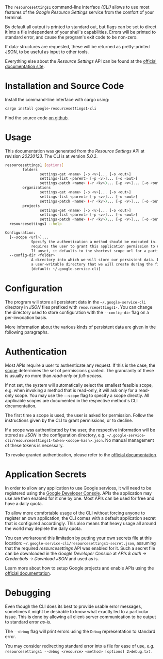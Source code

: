 <!---
DO NOT EDIT !
This file was generated automatically from 'src/generator/templates/cli/README.md.mako'
DO NOT EDIT !
-->
The `resourcesettings1` command-line interface *(CLI)* allows to use most features of the *Google Resource Settings* service from the comfort of your terminal.

By default all output is printed to standard out, but flags can be set to direct it into a file independent of your shell's
capabilities. Errors will be printed to standard error, and cause the program's exit code to be non-zero.

If data-structures are requested, these will be returned as pretty-printed JSON, to be useful as input to other tools.

Everything else about the *Resource Settings* API can be found at the
[official documentation site](https://cloud.google.com/resource-manager/docs/resource-settings/overview).

# Installation and Source Code

Install the command-line interface with cargo using:

```bash
cargo install google-resourcesettings1-cli
```

Find the source code [on github](https://github.com/Byron/google-apis-rs/tree/main/gen/resourcesettings1-cli).

# Usage

This documentation was generated from the *Resource Settings* API at revision *20230123*. The CLI is at version *5.0.3*.

```bash
resourcesettings1 [options]
        folders
                settings-get <name> [-p <v>]... [-o <out>]
                settings-list <parent> [-p <v>]... [-o <out>]
                settings-patch <name> (-r <kv>)... [-p <v>]... [-o <out>]
        organizations
                settings-get <name> [-p <v>]... [-o <out>]
                settings-list <parent> [-p <v>]... [-o <out>]
                settings-patch <name> (-r <kv>)... [-p <v>]... [-o <out>]
        projects
                settings-get <name> [-p <v>]... [-o <out>]
                settings-list <parent> [-p <v>]... [-o <out>]
                settings-patch <name> (-r <kv>)... [-p <v>]... [-o <out>]
  resourcesettings1 --help

Configuration:
  [--scope <url>]...
            Specify the authentication a method should be executed in. Each scope
            requires the user to grant this application permission to use it.
            If unset, it defaults to the shortest scope url for a particular method.
  --config-dir <folder>
            A directory into which we will store our persistent data. Defaults to
            a user-writable directory that we will create during the first invocation.
            [default: ~/.google-service-cli]

```

# Configuration

The program will store all persistent data in the `~/.google-service-cli` directory in *JSON* files prefixed with `resourcesettings1-`.  You can change the directory used to store configuration with the `--config-dir` flag on a per-invocation basis.

More information about the various kinds of persistent data are given in the following paragraphs.

# Authentication

Most APIs require a user to authenticate any request. If this is the case, the [scope][scopes] determines the 
set of permissions granted. The granularity of these is usually no more than *read-only* or *full-access*.

If not set, the system will automatically select the smallest feasible scope, e.g. when invoking a
method that is read-only, it will ask only for a read-only scope. 
You may use the `--scope` flag to specify a scope directly. 
All applicable scopes are documented in the respective method's CLI documentation.

The first time a scope is used, the user is asked for permission. Follow the instructions given 
by the CLI to grant permissions, or to decline.

If a scope was authenticated by the user, the respective information will be stored as *JSON* in the configuration
directory, e.g. `~/.google-service-cli/resourcesettings1-token-<scope-hash>.json`. No manual management of these tokens
is necessary.

To revoke granted authentication, please refer to the [official documentation][revoke-access].

# Application Secrets

In order to allow any application to use Google services, it will need to be registered using the 
[Google Developer Console][google-dev-console]. APIs the application may use are then enabled for it
one by one. Most APIs can be used for free and have a daily quota.

To allow more comfortable usage of the CLI without forcing anyone to register an own application, the CLI
comes with a default application secret that is configured accordingly. This also means that heavy usage
all around the world may deplete the daily quota.

You can workaround this limitation by putting your own secrets file at this location: 
`~/.google-service-cli/resourcesettings1-secret.json`, assuming that the required *resourcesettings* API 
was enabled for it. Such a secret file can be downloaded in the *Google Developer Console* at 
*APIs & auth -> Credentials -> Download JSON* and used as is.

Learn more about how to setup Google projects and enable APIs using the [official documentation][google-project-new].


# Debugging

Even though the CLI does its best to provide usable error messages, sometimes it might be desirable to know
what exactly led to a particular issue. This is done by allowing all client-server communication to be 
output to standard error *as-is*.

The `--debug` flag will print errors using the `Debug` representation to standard error.

You may consider redirecting standard error into a file for ease of use, e.g. `resourcesettings1 --debug <resource> <method> [options] 2>debug.txt`.


[scopes]: https://developers.google.com/+/api/oauth#scopes
[revoke-access]: http://webapps.stackexchange.com/a/30849
[google-dev-console]: https://console.developers.google.com/
[google-project-new]: https://developers.google.com/console/help/new/
